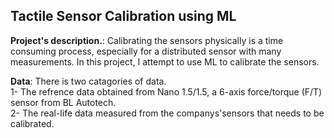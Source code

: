 ## Tactile Sensor Calibration using ML  
**Project's description.**: Calibrating the sensors physically is a time consuming process, especially for a distributed sensor with many measurements. In this project, I attempt to use ML to calibrate the sensors.<br />

**Data**: There is two catagories of data.<br />
1- The refrence data obtained from Nano 1.5/1.5, a 6-axis force/torque (F/T) sensor from BL Autotech.<br />
2- The real-life data measured from the companys'sensors that needs to be calibrated.<br />
